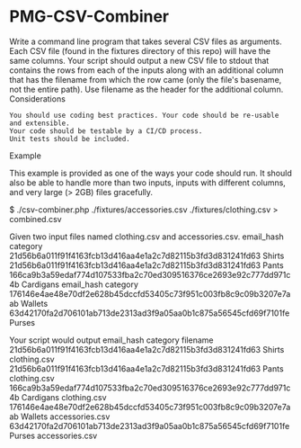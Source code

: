 # PMG-CSV-Combiner

Write a command line program that takes several CSV files as arguments. Each CSV file (found in the fixtures directory of this repo) will have the same columns. Your script should output a new CSV file to stdout that contains the rows from each of the inputs along with an additional column that has the filename from which the row came (only the file's basename, not the entire path). Use filename as the header for the additional column.
Considerations

    You should use coding best practices. Your code should be re-usable and extensible.
    Your code should be testable by a CI/CD process.
    Unit tests should be included.

Example

This example is provided as one of the ways your code should run. It should also be able to handle more than two inputs, inputs with different columns, and very large (> 2GB) files gracefully.

$ ./csv-combiner.php ./fixtures/accessories.csv ./fixtures/clothing.csv > combined.csv

Given two input files named clothing.csv and accessories.csv.
email_hash 	category
21d56b6a011f91f4163fcb13d416aa4e1a2c7d82115b3fd3d831241fd63 	Shirts
21d56b6a011f91f4163fcb13d416aa4e1a2c7d82115b3fd3d831241fd63 	Pants
166ca9b3a59edaf774d107533fba2c70ed309516376ce2693e92c777dd971c4b 	Cardigans
email_hash 	category
176146e4ae48e70df2e628b45dccfd53405c73f951c003fb8c9c09b3207e7aab 	Wallets
63d42170fa2d706101ab713de2313ad3f9a05aa0b1c875a56545cfd69f7101fe 	Purses

Your script would output
email_hash 	category 	filename
21d56b6a011f91f4163fcb13d416aa4e1a2c7d82115b3fd3d831241fd63 	Shirts 	clothing.csv
21d56b6a011f91f4163fcb13d416aa4e1a2c7d82115b3fd3d831241fd63 	Pants 	clothing.csv
166ca9b3a59edaf774d107533fba2c70ed309516376ce2693e92c777dd971c4b 	Cardigans 	clothing.csv
176146e4ae48e70df2e628b45dccfd53405c73f951c003fb8c9c09b3207e7aab 	Wallets 	accessories.csv
63d42170fa2d706101ab713de2313ad3f9a05aa0b1c875a56545cfd69f7101fe 	Purses 	accessories.csv

